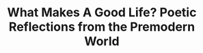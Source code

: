 ---
layout: collection
title: 'What Makes A Good Life? Poetic Reflections from the Premodern World'
breadcrumb: true
permalink: "/collections/good-life/"
identifier: good-life
image: 
---